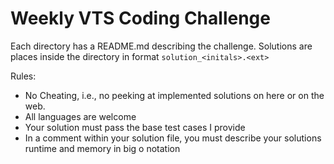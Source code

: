# Weekly VTS Coding Challenge

Each directory has a README.md describing the challenge. Solutions are places inside the directory in format `solution_<initals>.<ext>`

Rules:

* No Cheating, i.e., no peeking at implemented solutions on here or on the web.
* All languages are welcome
* Your solution must pass the base test cases I provide
* In a comment within your solution file, you must describe your solutions runtime and memory in big o notation

